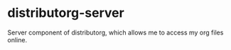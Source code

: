 # distributorg-server

Server component of distributorg, which allows me to access my org files online.

